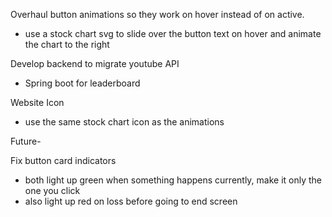 Overhaul button animations so they work on hover instead of on active.
- use a stock chart svg to slide over the button text on hover and animate the chart to the right

Develop backend to migrate youtube API
- Spring boot for leaderboard

Website Icon
- use the same stock chart icon as the animations

Future-

Fix button card indicators
- both light up green when something happens currently, make it only the one you click
- also light up red on loss before going to end screen
